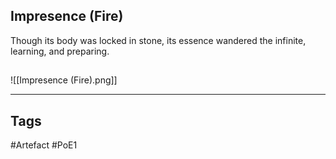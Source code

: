 ## Impresence (Fire)
Though its body was locked in stone,
its essence wandered the infinite,
learning, and preparing.
##
![[Impresence (Fire).png]]

---
## Tags
#Artefact
#PoE1